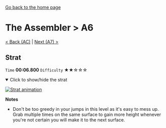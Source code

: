 [Go back to the home page](https://github.com/Doublevil/scbspeedrun)

# The Assembler > A6

[< Back (AC)](https://github.com/Doublevil/scbspeedrun/blob/main/levels/A/AC.md) | [Next (A7) >](https://github.com/Doublevil/scbspeedrun/blob/main/levels/A/A7.md)

## Strat

`Time` **00:06.800** `Difficulty` ★★☆☆☆
<details open>
  <summary>Click to show/hide the strat</summary>

  [![Strat animation](https://github.com/Doublevil/scbspeedrun/blob/main/media/levels/A/A6_Strat.webp)](https://github.com/Doublevil/scbspeedrun/blob/main/media/levels/A/A6_Strat.mp4)

  **Notes**
  - Don't be too greedy in your jumps in this level as it's easy to mess up. Grab multiple times on the same surface to gain more height whenever you're not certain you will make it to the next surface.
</details>
